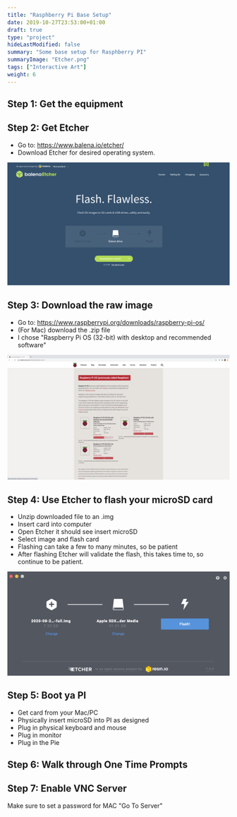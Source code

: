 ```yaml
---
title: "Rasphberry Pi Base Setup"
date: 2019-10-27T23:53:00+01:00
draft: true
type: "project"
hideLastModified: false
summary: "Some base setup for Rasphberry PI"
summaryImage: "Etcher.png"
tags: ["Interactive Art"]
weight: 6
---
```


## Step 1: Get the equipment

## Step 2: Get Etcher

* Go to: https://www.balena.io/etcher/
* Download Etcher for desired operating system.

<img src="Etcher.png" alt="Picture of Etcher Website" style="width:600px"></a><p>

## Step 3: Download the raw image

* Go to: https://www.raspberrypi.org/downloads/raspberry-pi-os/
* (For Mac) download the .zip file
* I chose "Raspberry Pi OS (32-bit) with desktop and recommended software"

<img src="RaspPiDownload.png" alt="Picture of Raspberry PI OS Download" style="width:600px"></a><p>



## Step 4: Use Etcher to flash your microSD card

* Unzip downloaded file to an .img
* Insert card into computer
* Open Etcher it should see insert microSD
* Select image and flash card
* Flashing can take a few to many minutes, so be patient
* After flashing Etcher will validate the flash, this takes time to, so continue to be patient.

<img src="EtcherFlash.png" alt="Picture of Raspberry PI OS Download" style="width:600px"></a><p>

## Step 5: Boot ya PI

* Get card from your Mac/PC
* Physically insert microSD into PI as designed
* Plug in physical keyboard and mouse
* Plug in monitor
* Plug in the Pie

## Step 6: Walk through One Time Prompts

## Step 7: Enable VNC Server

Make sure to set a password for MAC "Go To Server"